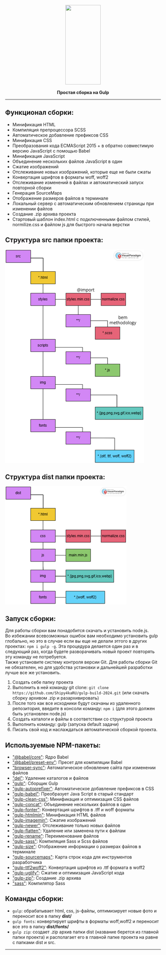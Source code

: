 <p align="center">
  <a href="https://gulpjs.com">
    <img height="257" width="114" src="https://raw.githubusercontent.com/gulpjs/artwork/master/gulp-2x.png">
  </a>
  <p align="center"><strong>Простая сборка на Gulp</strong></p>
</p>

****

## Функционал сборки:
+ Минификация HTML  
+ Компиляция препроцессора SCSS  
+ Автоматическое добавление префиксов CSS  
+ Минификация CSS  
+ Преобразования кода ECMAScript 2015 + в обратно совместимую версию JavaScript с помощью Babel  
+ Минификация JavaScript   
+ Объединение нескольких файлов JavaScript в один  
+ Сжатие изображений   
+ Отслеживание новых изображений, которые еще не были сжаты  
+ Конвертация шрифтов в форматы woff, woff2  
+ Отслеживание изменений в файлах и автоматический запуск повторной сборки  
+ Генерация SourceMaps   
+ Отображение размеров файлов в терминале   
+ Локальный сервер с автоматическим обновлением страницы при изменении файлов  
+ Создание .zip архива проекта  
+ Стартовый шаблон index.html с подключенными файлом стилей, normilize.css и файлом js для быстрого начала верстки  

## Структура src папки проекта:
![Изображение](./src-diagram.png "Логотип Markdown")  

## Структура dist папки проекта:
![Изображение](./dist-diagram.png "Логотип Markdown")  

## Запуск сборки:  
Для работы сборки вам понадобится скачать и установить node.js.   
Во избежании всевозможных ошибок вам необходимо установить gulp глобально, но это в случае если вы еще не делали этгого в других проектах: ```npm i gulp -g```. Эта процедура делается один раз и в следующий раз, когда будете разворачивать новый проект повторять эту команду не потребуется.       
Также установите систему контроля версии Git. Для работы сборки Git не обязателен, но для удобства установки и дальнейшей разработки лучше все же установить.   

1. Создать себе папку проекта   
2. Выполнить в ней команду git clone: ```git clone https://github.com/Shipy4kaRU/gulp-build-2024.git``` (или скачать сборку архивом .zip и разархивировать)   
3. После того как все исходники будут скачаны из удаленного репозитория, введите в консоли команду: ```npm i``` (для этого должен быть установлен node.js)   
4. Создать каталоги и файлы в соответствии со структурой проекта   
5. Выполнить команду: gulp (запуска default задачи)   
6. Писать свой код и наслаждаться автоматической сборкой проекта. 

## Используемые NPM-пакеты:
- ["@babel/core"](https://www.npmjs.com/package/@babel/core): Ядро Babel   
- ["@babel/preset-env"](https://www.npmjs.com/package/@babel/preset-env): Пресет для компиляции Babel  
- ["browser-sync"](https://www.npmjs.com/package/browser-sync): Автоматическое обновление сайта при изменении файлов   
- ["del"](https://www.npmjs.com/package/del): Удаление каталогов и файлов   
- ["gulp"](https://www.npmjs.com/package/gulp): Сборщик Gulp   
- ["gulp-autoprefixer"](https://www.npmjs.com/package/gulp-autoprefixer): Автоматическое добавление префиксов в CSS  
- ["gulp-babel"](https://www.npmjs.com/package/gulp-babel): Преобразует Java Script в старый стандарт  
- ["gulp-clean-css"](https://www.npmjs.com/package/gulp-clean-css): Минификация и оптимизация CSS файлов  
- ["gulp-concat"](https://www.npmjs.com/package/gulp-concat): Объединение нескольких файлов в один  
- ["gulp-fonter"](https://www.npmjs.com/package/gulp-fonter): Конвертация шрифтов в .tff и woff форматы  
- ["gulp-htmlmin"](https://www.npmjs.com/package/gulp-htmlmin): Минификация HTML файлов  
- ["gulp-imagemin"](https://www.npmjs.com/package/gulp-imagemin): Сжатие изображений  
- ["gulp-newer"](https://www.npmjs.com/package/gulp-newer): Отслеживание только новых файлов
- ["gulp-flatten"](https://www.npmjs.com/package/gulp-flatten): Удаление или заменена пути к файлам  
- ["gulp-rename"](https://www.npmjs.com/package/gulp-rename): Переименование файлов   
- ["gulp-sass"](https://www.npmjs.com/package/gulp-sass): Компиляция Sass и Scss файлов  
- ["gulp-size"](https://www.npmjs.com/search?q=gulp-size): Отображение информации о размерах файлов в терминале  
- ["gulp-sourcemaps"](https://www.npmjs.com/package/gulp-sourcemaps): Карта строк кода для инструментов разработчика  
- ["gulp-ttf2woff2"](https://www.npmjs.com/package/gulp-ttf2woff2): Конвертация шрифтов из .ttf формата в woff2   
- ["gulp-uglify"](https://www.npmjs.com/package/gulp-uglify): Сжатие и оптимизация JavaScript кода  
- ["gulp-zip"](https://www.npmjs.com/package/gulp-zip): Создание .zip архива  
- ["sass"](https://www.npmjs.com/package/sass): Компилятор Sass

## Команды сборки: 
+ ```gulp```: обрабатывает html, css, js-файлы, оптимизирует новые фото и переносит все в папку **dist/**  
+ ```gulp fonts```: конвертирует шрифты в форматы woff,woff2 и переносит все это в папку **dist/fonts/**   
+ ```gulp zip```: создает .zip архив папки dist (название берется из главной папки проекта) и располагает его в главной папке проекта на равне с папками dist и src.  
****
